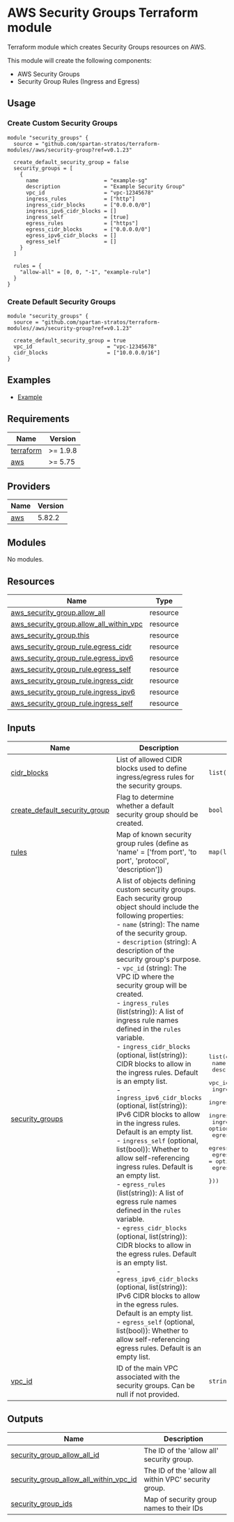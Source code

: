 # AWS Security Groups Terraform module
Terraform module which creates Security Groups resources on AWS.

This module will create the following components:
- AWS Security Groups
- Security Group Rules (Ingress and Egress)

## Usage
### Create Custom Security Groups
```hcl
module "security_groups" {
  source = "github.com/spartan-stratos/terraform-modules//aws/security-group?ref=v0.1.23"
  
  create_default_security_group = false
  security_groups = [
    {
      name                     = "example-sg"
      description              = "Example Security Group"
      vpc_id                   = "vpc-12345678"
      ingress_rules            = ["http"]
      ingress_cidr_blocks      = ["0.0.0.0/0"]
      ingress_ipv6_cidr_blocks = []
      ingress_self             = [true]
      egress_rules             = ["https"]
      egress_cidr_blocks       = ["0.0.0.0/0"]
      egress_ipv6_cidr_blocks  = []
      egress_self              = []
    }
  ]

  rules = {
    "allow-all" = [0, 0, "-1", "example-rule"]
  }
}
```

### Create Default Security Groups
```hcl
module "security_groups" {
  source = "github.com/spartan-stratos/terraform-modules//aws/security-group?ref=v0.1.23"

  create_default_security_group = true
  vpc_id                        = "vpc-12345678"
  cidr_blocks                   = ["10.0.0.0/16"]
}
```

## Examples
- [Example](./examples/complete/)

<!-- BEGIN_TF_DOCS -->
## Requirements

| Name | Version |
|------|---------|
| <a name="requirement_terraform"></a> [terraform](#requirement\_terraform) | >= 1.9.8 |
| <a name="requirement_aws"></a> [aws](#requirement\_aws) | >= 5.75 |

## Providers

| Name | Version |
|------|---------|
| <a name="provider_aws"></a> [aws](#provider\_aws) | 5.82.2 |

## Modules

No modules.

## Resources

| Name | Type |
|------|------|
| [aws_security_group.allow_all](https://registry.terraform.io/providers/hashicorp/aws/latest/docs/resources/security_group) | resource |
| [aws_security_group.allow_all_within_vpc](https://registry.terraform.io/providers/hashicorp/aws/latest/docs/resources/security_group) | resource |
| [aws_security_group.this](https://registry.terraform.io/providers/hashicorp/aws/latest/docs/resources/security_group) | resource |
| [aws_security_group_rule.egress_cidr](https://registry.terraform.io/providers/hashicorp/aws/latest/docs/resources/security_group_rule) | resource |
| [aws_security_group_rule.egress_ipv6](https://registry.terraform.io/providers/hashicorp/aws/latest/docs/resources/security_group_rule) | resource |
| [aws_security_group_rule.egress_self](https://registry.terraform.io/providers/hashicorp/aws/latest/docs/resources/security_group_rule) | resource |
| [aws_security_group_rule.ingress_cidr](https://registry.terraform.io/providers/hashicorp/aws/latest/docs/resources/security_group_rule) | resource |
| [aws_security_group_rule.ingress_ipv6](https://registry.terraform.io/providers/hashicorp/aws/latest/docs/resources/security_group_rule) | resource |
| [aws_security_group_rule.ingress_self](https://registry.terraform.io/providers/hashicorp/aws/latest/docs/resources/security_group_rule) | resource |

## Inputs

| Name | Description | Type | Default | Required |
|------|-------------|------|---------|:--------:|
| <a name="input_cidr_blocks"></a> [cidr\_blocks](#input\_cidr\_blocks) | List of allowed CIDR blocks used to define ingress/egress rules for the security groups. | `list(string)` | `[]` | no |
| <a name="input_create_default_security_group"></a> [create\_default\_security\_group](#input\_create\_default\_security\_group) | Flag to determine whether a default security group should be created. | `bool` | `false` | no |
| <a name="input_rules"></a> [rules](#input\_rules) | Map of known security group rules (define as 'name' = ['from port', 'to port', 'protocol', 'description']) | `map(list(any))` | `null` | no |
| <a name="input_security_groups"></a> [security\_groups](#input\_security\_groups) | A list of objects defining custom security groups. Each security group object should include the following properties:<br/>- `name` (string): The name of the security group.<br/>- `description` (string): A description of the security group's purpose.<br/>- `vpc_id` (string): The VPC ID where the security group will be created.<br/>- `ingress_rules` (list(string)): A list of ingress rule names defined in the `rules` variable.<br/>- `ingress_cidr_blocks` (optional, list(string)): CIDR blocks to allow in the ingress rules. Default is an empty list.<br/>- `ingress_ipv6_cidr_blocks` (optional, list(string)): IPv6 CIDR blocks to allow in the ingress rules. Default is an empty list.<br/>- `ingress_self` (optional, list(bool)): Whether to allow self-referencing ingress rules. Default is an empty list.<br/>- `egress_rules` (list(string)): A list of egress rule names defined in the `rules` variable.<br/>- `egress_cidr_blocks` (optional, list(string)): CIDR blocks to allow in the egress rules. Default is an empty list.<br/>- `egress_ipv6_cidr_blocks` (optional, list(string)): IPv6 CIDR blocks to allow in the egress rules. Default is an empty list.<br/>- `egress_self` (optional, list(bool)): Whether to allow self-referencing egress rules. Default is an empty list. | <pre>list(object({<br/>    name                     = string<br/>    description              = string<br/>    vpc_id                   = string<br/>    ingress_rules            = list(string)<br/>    ingress_cidr_blocks      = optional(list(string))<br/>    ingress_ipv6_cidr_blocks = optional(list(string))<br/>    ingress_self             = optional(list(bool))<br/>    egress_rules             = list(string)<br/>    egress_cidr_blocks       = optional(list(string))<br/>    egress_ipv6_cidr_blocks  = optional(list(string))<br/>    egress_self              = optional(list(bool))<br/>  }))</pre> | `null` | no |
| <a name="input_vpc_id"></a> [vpc\_id](#input\_vpc\_id) | ID of the main VPC associated with the security groups. Can be null if not provided. | `string` | `null` | no |

## Outputs

| Name | Description |
|------|-------------|
| <a name="output_security_group_allow_all_id"></a> [security\_group\_allow\_all\_id](#output\_security\_group\_allow\_all\_id) | The ID of the 'allow all' security group. |
| <a name="output_security_group_allow_all_within_vpc_id"></a> [security\_group\_allow\_all\_within\_vpc\_id](#output\_security\_group\_allow\_all\_within\_vpc\_id) | The ID of the 'allow all within VPC' security group. |
| <a name="output_security_group_ids"></a> [security\_group\_ids](#output\_security\_group\_ids) | Map of security group names to their IDs |
<!-- END_TF_DOCS -->
